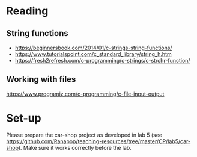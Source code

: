 # Reading

## String functions

* https://beginnersbook.com/2014/01/c-strings-string-functions/
* https://www.tutorialspoint.com/c_standard_library/string_h.htm
* https://fresh2refresh.com/c-programming/c-strings/c-strchr-function/

## Working with files
https://www.programiz.com/c-programming/c-file-input-output


# Set-up

Please prepare the car-shop project as developed in lab 5 (see https://github.com/Ranapop/teaching-resources/tree/master/CP/lab5/car-shop). Make sure it works correctly before the lab.
